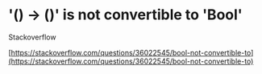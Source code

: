 # '\(\) -&gt; \(\)' is not convertible to 'Bool'

Stackoverflow

[https://stackoverflow.com/questions/36022545/bool-not-convertible-to](https://stackoverflow.com/questions/36022545/bool-not-convertible-to)



